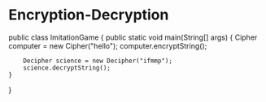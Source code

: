 # Encryption-Decryption
public class ImitationGame
{
    public static void main(String[] args) 
    {
        Cipher computer = new Cipher("hello"); 
        computer.encryptString();
        
        Decipher science = new Decipher("ifmmp");
        science.decryptString();
    }
}
